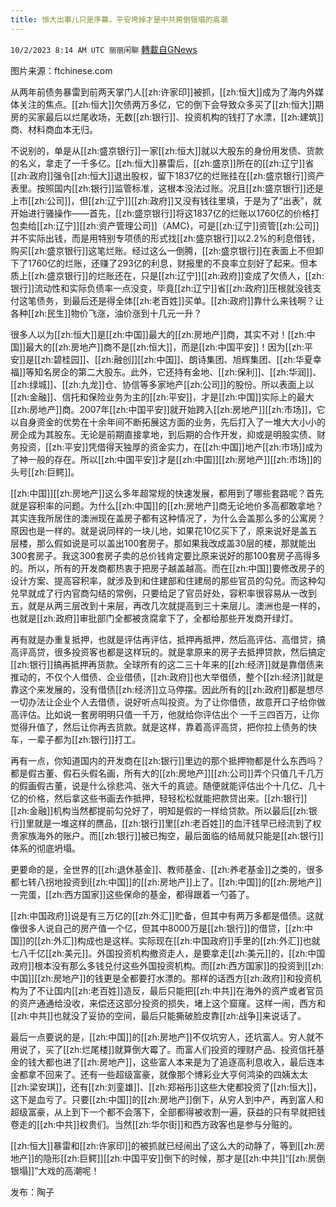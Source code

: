 ```yaml
---
title: 恒大出事儿只是序幕，平安垮掉才是中共房倒银塌的高潮
---
```

`10/2/2023 8:14 AM UTC 丽丽闲聊` [轉載自GNews](https://gnews.org/articles/1768096)

图片来源：ftchinese.com

从两年前债务暴雷到前两天掌门人[[zh:许家印]]被抓，[[zh:恒大]]成为了海内外媒体关注的焦点。[[zh:恒大]]欠债两万多亿，它的倒下会导致众多买了[[zh:恒大]]期房的买家最后以烂尾收场，无数[[zh:银行]]、投资机构的钱打了水漂，[[zh:建筑]]商、材料商血本无归。

不说别的，单是从[[zh:盛京银行]]一家[[zh:恒大]]就以大股东的身份用发债、货款的名义，拿走了一千多亿。[[zh:恒大]]暴雷后，[[zh:盛京]]所在的[[zh:辽宁]]省[[zh:政府]]强令[[zh:恒大]]退出股权，留下1837亿的烂账挂在[[zh:盛京银行]]资产表里。按照国内[[zh:银行]]监管标准，这根本没法过账。况且[[zh:盛京银行]]还是上市[[zh:公司]]，但[[zh:辽宁]][[zh:政府]]又没有钱往里填，于是为了“出表”，就开始进行骚操作——首先，[[zh:盛京银行]]将这1837亿的烂账以1760亿的价格打包卖给[[zh:辽宁]][[zh:资产管理公司]]（AMC)，可是[[zh:辽宁]]资管[[zh:公司]]并不实际出钱，而是用特别专项债的形式找[[zh:盛京银行]]以2.2%的利息借钱，购买[[zh:盛京银行]]这笔烂账。经过这么一倒腾，[[zh:盛京银行]]在表面上不但卸下了1760亿的烂账，还赚了293亿的利息，财报里的不良率立刻好了起来。但本质上[[zh:盛京银行]]的烂账还在，只是[[zh:辽宁]][[zh:政府]]变成了欠债人，[[zh:银行]]流动性和实际负债率一点没变，毕竟[[zh:辽宁]]省[[zh:政府]]压根就没钱支付这笔债务，到最后还是得全体[[zh:老百姓]]买单。[[zh:政府]]靠什么来钱啊？让各种[[zh:民生]]物价飞涨，油价涨到十几元一升？

很多人以为[[zh:恒大]]是[[zh:中国]]最大的[[zh:房地产]]商，其实不对！[[zh:中国]]最大的[[zh:房地产]]商不是[[zh:恒大]]，而是[[zh:中国平安]]！因为[[zh:平安]]是[[zh:碧桂园]]、[[zh:融创]][[zh:中国]]、朗诗集团、旭辉集团、[[zh:华夏幸福]]等知名房企的第二大股东。此外，它还持有金地、[[zh:保利]]、[[zh:华润]]、[[zh:绿城]]、[[zh:九龙]]仓、协信等多家地产[[zh:公司]]的股份。所以表面上以[[zh:金融]]、信托和保险业务为主的[[zh:平安]]，才是[[zh:中国]]实际上的最大[[zh:房地产]]商。2007年[[zh:中国平安]]就开始跨入[[zh:房地产]][[zh:市场]]，它以自身资金的优势在十余年间不断拓展这方面的业务，先后打入了一堆大大小小的房企成为其股东。无论是前期直接拿地，到后期的合作开发，抑或是明股实债、财务投资，[[zh:平安]]凭借得天独厚的资金实力，在[[zh:中国]]地产[[zh:市场]]成为了神一般的存在。所以[[zh:中国平安]]才是[[zh:中国]][[zh:房地产]][[zh:市场]]的头号[[zh:巨鳄]]。

[[zh:中国]][[zh:房地产]]这么多年超常规的快速发展，都用到了哪些套路呢？首先就是容积率的问题。为什么[[zh:中国]]的[[zh:房地产]]商无论地价多高都敢拿地？其实连我所居住的澳洲现在盖房子都有这种情况了，为什么会盖那么多的公寓房？原因也是一样的。就是说同样的一块儿地，如果花10亿买下了，原来说好是盖五层楼，那么假如说是可以盖出100套房子。那如果我改成盖30层的楼，那就能出300套房子。我这300套房子卖的总价钱肯定要比原来说好的那100套房子高得多的。所以，所有的开发商都热衷于把房子越盖越高。而在[[zh:中国]]要修改房子的设计方案、提高容积率，就涉及到和住建部和住建局的那些官员的勾兑。而这种勾兑早就成了行内官商勾结的常例，只要给足了官员好处，容积率很容易从一改到五，就是从两三层改到十来层，再改几次就提高到三十来层儿。澳洲也是一样的，也就是[[zh:政府]]审批部门全都被贪腐拿下了，全都给那些开发商开绿灯。

再有就是办重复抵押，也就是评估再评估，抵押再抵押，然后高评估、高借贷，搞高评高贷，很多投资客也都是这样玩的。就是拿原来的房子去抵押贷款，然后搞定[[zh:银行]]搞再抵押再货款。全球所有的这二三十年来的[[zh:经济]]就是靠借债来推动的，不仅个人借债、企业借债，[[zh:政府]]也大举借债，整个[[zh:经济]]就是靠这个来发展的，没有借债[[zh:经济]]立马停摆。因此所有的[[zh:政府]]都是想尽一切办法让企业个人去借债，说好听点叫投资。为了让你借债，故意开口子给你做高评估。比如说一套房明明只值一千万，他就给你评估出个 一千三四百万，让你觉得升值了，然后让你再去货款。就是这样，靠着高评高贷，把你拉上债务的快车，一辈子都为[[zh:银行]]打工。

再有一点，你知道国内的开发商在[[zh:银行]]里边的那个抵押物都是什么东西吗？都是假古董、假石头假名画，所有大的[[zh:房地产]][[zh:公司]]弄个只值几千几万的假画假古董，说是什么徐悲鸿、张大千的真迹。随便就能评估出个十几亿、几十亿的价格，然后拿这些书画去作抵押，轻轻松松就能把款贷出来。[[zh:银行]][[zh:金融]]机构当然都提前勾兑好了，明知是假的一样给贷款。所以最后[[zh:银行]]里就是一堆这样的赝品，[[zh:银行]]里[[zh:老百姓]]的血汗钱早已经流到了权贵家族海外的账户。而[[zh:银行]]被已掏空，最后面临的结局就只能是[[zh:银行]]体系的彻底坍塌。

更要命的是，全世界的[[zh:退休基金]]、教师基金、[[zh:养老基金]]之类的，很多都七转八拐地投资到[[zh:中国]]的[[zh:房地产]]上了。[[zh:中国]]的[[zh:房地产]]一完蛋，[[zh:西方国家]]这些保命的基金，都得跟着一勺荟了。

[[zh:中国政府]]说是有三万亿的[[zh:外汇]]贮备，但其中有两万多都是借债。这就像很多人说自己的房产值一个亿，但其中8000万是[[zh:银行]]的借贷，[[zh:中国]]的[[zh:外汇]]构成也是这样。实际现在[[zh:中国政府]]手里的[[zh:外汇]]也就七八千亿[[zh:美元]]。外国投资机构撤资走人，是要拿走[[zh:美元]]的，[[zh:中国政府]]根本没有那么多钱兑付这些外国投资机构。而[[zh:西方国家]]的投资到[[zh:中国]][[zh:房地产]]的钱更是全都要打水漂的。那样的话西方[[zh:政府]]和投资机构为了不让国内[[zh:老百姓]]造反，最后只能把[[zh:中共]]在海外的资产或者官员的资产通通给没收，来偿还这部分投资的损失，堵上这个窟窿。这样一闹，西方和[[zh:中共]]也就没了妥协的空间，最后只能撕破脸皮靠[[zh:战争]]来说话了。

最后一点要说的是，[[zh:中国]]的[[zh:房地产]]不仅坑穷人，还坑富人。穷人就不用说了，买了[[zh:烂尾楼]]就算倒大霉了。而富人们投资的理财产品、投资信托基金的钱大都也进了[[zh:房地产]]，这些富人本来是为了追逐高利息收入，最后连本金都拿不回来了。还有一些超级富豪，就像那个博彩业大亨何鸿染的四姨太太[[zh:梁安琪]]，还有[[zh:刘銮雄]]、[[zh:郑裕彤]]这些大佬都投资了[[zh:恒大]]，这下是血亏了。只要[[zh:中国]]的[[zh:房地产]]倒下，从穷人到中产，再到富人和超级富豪，从上到下一个都不会落下，全部都得被收割一遍，获益的只有早就把钱卷走的[[zh:中共]]权贵们。当然[[zh:华尔街]]和西方政客也是参与分赃的。

[[zh:恒大]]暴雷和[[zh:许家印]]的被抓就已经闹出了这么大的动静了，等到[[zh:房地产]]的隐形[[zh:巨鳄]][[zh:中国平安]]倒下的时候，那才是[[zh:中共]]“[[zh:房倒银塌]]”大戏的高潮呢！

发布：陶子
